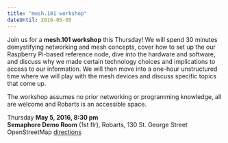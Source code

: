 ```yaml
---
title: "mesh.101 workshop"
dateUntil: 2016-05-05
---
```



Join us for a **mesh.101 workshop** this Thursday! We will spend 30 minutes demystifying networking and mesh concepts, cover how to set up the our Raspberry Pi-based reference node, dive into the hardware and software, and discuss why we made certain technology choices and implications to access to our information. We will then move into a one-hour unstructured time where we will play with the mesh devices and discuss specific topics that come up.

The workshop assumes no prior networking or programming knowledge, all are welcome and Robarts is an accessible space.

Thursday **May 5, 2016, 8:30 pm**  
**Semaphore Demo Room** (1st flr), Robarts, 130 St. George Street  
OpenStreetMap [directions](http://osm.org/go/ZX6Bw_XP--?m=&way=7991747)
